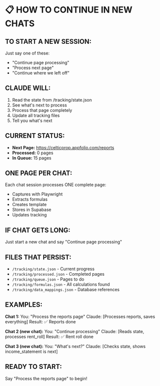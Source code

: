 # 📋 HOW TO CONTINUE IN NEW CHATS

## TO START A NEW SESSION:

Just say one of these:
- "Continue page processing"
- "Process next page"
- "Continue where we left off"

## CLAUDE WILL:
1. Read the state from /tracking/state.json
2. See what's next to process
3. Process that page completely
4. Update all tracking files
5. Tell you what's next

## CURRENT STATUS:
- **Next Page:** https://celticprop.appfolio.com/reports
- **Processed:** 0 pages
- **In Queue:** 15 pages

## ONE PAGE PER CHAT:
Each chat session processes ONE complete page:
- Captures with Playwright
- Extracts formulas
- Creates template
- Stores in Supabase
- Updates tracking

## IF CHAT GETS LONG:
Just start a new chat and say "Continue page processing"

## FILES THAT PERSIST:
- `/tracking/state.json` - Current progress
- `/tracking/processed.json` - Completed pages
- `/tracking/queue.json` - Pages to do
- `/tracking/formulas.json` - All calculations found
- `/tracking/data_mappings.json` - Database references

## EXAMPLES:

**Chat 1:**
You: "Process the reports page"
Claude: [Processes reports, saves everything]
Result: ✅ Reports done

**Chat 2 (new chat):**
You: "Continue processing"
Claude: [Reads state, processes rent_roll]
Result: ✅ Rent roll done

**Chat 3 (new chat):**
You: "What's next?"
Claude: [Checks state, shows income_statement is next]

## READY TO START:
Say "Process the reports page" to begin!